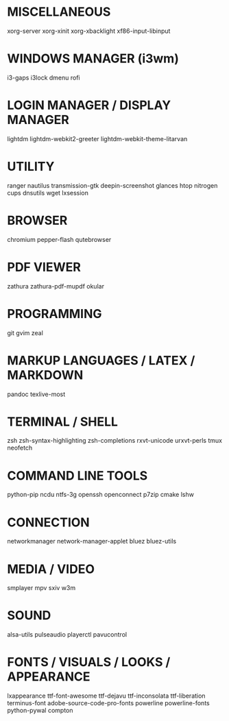 # MISCELLANEOUS
xorg-server
xorg-xinit
xorg-xbacklight
xf86-input-libinput

# WINDOWS MANAGER (i3wm)
i3-gaps
i3lock
dmenu
rofi

# LOGIN MANAGER / DISPLAY MANAGER
lightdm
lightdm-webkit2-greeter
lightdm-webkit-theme-litarvan

# UTILITY
ranger
nautilus
transmission-gtk
deepin-screenshot
glances
htop
nitrogen
cups
dnsutils
wget
lxsession

# BROWSER
chromium
pepper-flash
qutebrowser

# PDF VIEWER
zathura
zathura-pdf-mupdf
okular

# PROGRAMMING
git
gvim
zeal

# MARKUP LANGUAGES / LATEX / MARKDOWN
pandoc
texlive-most

# TERMINAL / SHELL
zsh
zsh-syntax-highlighting
zsh-completions
rxvt-unicode
urxvt-perls
tmux
neofetch

# COMMAND LINE TOOLS
python-pip
ncdu
ntfs-3g
openssh
openconnect
p7zip
cmake
lshw

# CONNECTION
networkmanager
network-manager-applet
bluez
bluez-utils

# MEDIA / VIDEO
smplayer
mpv
sxiv
w3m

# SOUND
alsa-utils
pulseaudio
playerctl
pavucontrol

# FONTS / VISUALS / LOOKS / APPEARANCE
lxappearance
ttf-font-awesome
ttf-dejavu
ttf-inconsolata
ttf-liberation
terminus-font
adobe-source-code-pro-fonts
powerline
powerline-fonts
python-pywal
compton
